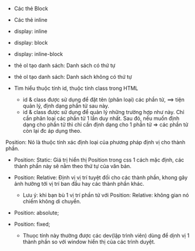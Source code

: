 - Các thẻ Block
- Các thẻ inline

- display: inline
- display: block
- display: inline-block

- thẻ ol tạo danh sách: Danh sách có thứ tự
- thẻ ol tạo danh sách: Danh sách không có thứ tự



- Tìm hiểu thuộc tính id, thuộc tính class trong HTML
    + id & class được sử dụng để đặt tên (phân loại) các phần tử, ==> tiện quản lý, định dạng phần tử sau này.
    + id & class được sử dụng để quản lý những trường hợp như này. Chỉ cần phân loại các phần tử 1 lần duy nhất. Sau đó, nếu muốn định dạng cho phần tử thì chỉ cần định dạng cho 1 phần tử => các phần tử còn lại đc áp dụng theo.





Position: Nó là thuộc tính xác định loại của phương pháp định vị cho thành phần.
- Position: Static: Giá trị hiển thị Position trong css 1 cách mặc định, các thành phần này sẽ nằm theo thứ tự của văn bản.

- Position: Relative: Định vị vị trí tuyệt đối cho các thành phần, khong gây ảnh hưởng tới vị trí ban đầu hay các thành phần khác.
    + Lưu ý: khi bạn bù 1 vị trí phần tử với Position: Relative: không gian nó chiếm không di chuyển.


- Position: absolute;


- Position: fixed;
    + Thuọc tính này thường được các dev(lập trình viên) dùng để dịnh vị 1 thành phần so với window hiển thị của các trình duyệt.
